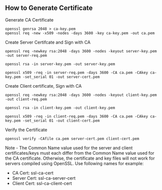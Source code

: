 ## How to Generate Certificate

Generate CA Certificate

```
openssl genrsa 2048 > ca-key.pem
openssl req -new -x509 -nodes -days 3600 -key ca-key.pem -out ca.pem
```

Create Server Certifcate and Sign with CA

```
openssl req -newkey rsa:2048 -days 3600 -nodes -keyout server-key.pem -out server-req.pem

openssl rsa -in server-key.pem -out server-key.pem

openssl x509 -req -in server-req.pem -days 3600 -CA ca.pem -CAkey ca-key.pem -set_serial 01 -out server-cert.pem
```

Create Client certificate, Sign with CA

```
openssl req -newkey rsa:2048 -days 3600 -nodes -keyout client-key.pem -out client-req.pem

openssl rsa -in client-key.pem -out client-key.pem

openssl x509 -req -in client-req.pem -days 3600 -CA ca.pem -CAkey ca-key.pem -set_serial 01 -out client-cert.pem
```

Verify the Certificate

```
openssl verify -CAfile ca.pem server-cert.pem client-cert.pem
```

Note - The Common Name value used for the server and client certificates/keys must each differ from the Common Name 
value used for the CA certificate. Otherwise, the certificate and key files will not work for 
servers compiled using OpenSSL. Use following names for example:
* CA Cert:  ssl-ca-cert
* Server Cert: ssl-ca-server-cert
* Client Cert:  ssl-ca-client-cert


